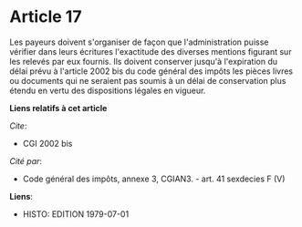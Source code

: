 # Article 17

Les payeurs doivent s'organiser de façon que l'administration puisse vérifier dans leurs écritures l'exactitude des diverses
mentions figurant sur les relevés par eux fournis. Ils doivent conserver  jusqu'à l'expiration du délai prévu à l'article
2002 bis du code général des impôts  les pièces  livres ou documents qui ne seraient pas soumis à un délai de conservation
plus étendu en vertu des dispositions légales en vigueur.

**Liens relatifs à cet article**

_Cite_:

  - CGI 2002 bis

_Cité par_:

  - Code général des impôts, annexe 3, CGIAN3. - art. 41 sexdecies F (V)

**Liens**:

  - HISTO: EDITION 1979-07-01
